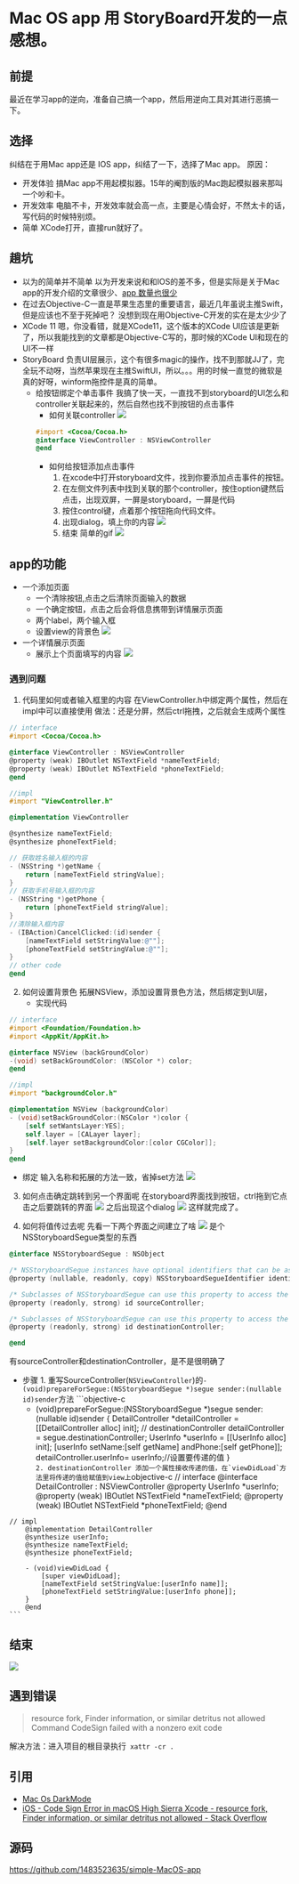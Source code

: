 # Mac OS app 用 StoryBoard开发的一点感想。
## 前提
最近在学习app的逆向，准备自己搞一个app，然后用逆向工具对其进行恶搞一下。

## 选择
纠结在于用Mac app还是 IOS app，纠结了一下，选择了Mac app。
原因：
- 开发体验
    搞Mac app不用起模拟器。15年的阉割版的Mac跑起模拟器来那叫一个吵和卡。
- 开发效率
    电脑不卡，开发效率就会高一点，主要是心情会好，不然太卡的话，写代码的时候特别烦。
- 简单
    XCode打开，直接run就好了。
## 趟坑
- 以为的简单并不简单
    以为开发来说和和IOS的差不多，但是实际是关于Mac app的开发介绍的文章很少、[app 数量也很少](https://juejin.im/post/596d4cbe6fb9a06bc86e78c0)
- 在过去Objective-C一直是苹果生态里的重要语言，最近几年虽说主推Swift，但是应该也不至于死掉吧？
    没想到现在用Objective-C开发的实在是太少少了
- XCode 11
    嗯，你没看错，就是XCode11，这个版本的XCode UI应该是更新了，所以我能找到的文章都是Objective-C写的，那时候的XCode UI和现在的UI不一样
- StoryBoard
    负责UI层展示，这个有很多magic的操作，找不到那就JJ了，完全玩不动呀，当然苹果现在主推SwiftUI，所以。。。用的时候一直觉的微软是真的好呀，winform拖控件是真的简单。
    - 给按钮绑定个单击事件
        我搞了快一天，一直找不到storyboard的UI怎么和controller关联起来的，然后自然也找不到按钮的点击事件
        - 如何关联controller
        ![](images/Xcode-add-controller-for-view.png)
        ```objective-c
        #import <Cocoa/Cocoa.h>
        @interface ViewController : NSViewController
        @end
        ```
        - 如何给按钮添加点击事件
          1. 在xcode中打开storyboard文件，找到你要添加点击事件的按钮。
          2. 在左侧文件列表中找到关联的那个controller，按住option键然后点击，出现双屏，一屏是storyboard，一屏是代码
          3. 按住control键，点着那个按钮拖向代码文件。
          4. 出现dialog，填上你的内容
            ![](images/add-click-for-button.png)
          5. 结束
          简单的gif
          ![](./images/720p.gif)

## app的功能
  - 一个添加页面
    - 一个清除按钮,点击之后清除页面输入的数据
    - 一个确定按钮，点击之后会将信息携带到详情展示页面
    - 两个label，两个输入框
    - 设置view的背景色
    ![](images/create.png)
  - 一个详情展示页面
    - 展示上个页面填写的内容
    ![](images/detail.png)
### 遇到问题
1. 代码里如何或者输入框里的内容
在ViewController.h中绑定两个属性，然后在impl中可以直接使用
做法：还是分屏，然后ctrl拖拽，之后就会生成两个属性
```objective-c
// interface
#import <Cocoa/Cocoa.h>

@interface ViewController : NSViewController
@property (weak) IBOutlet NSTextField *nameTextField;
@property (weak) IBOutlet NSTextField *phoneTextField;
@end

//impl
#import "ViewController.h"

@implementation ViewController

@synthesize nameTextField;
@synthesize phoneTextField;

// 获取姓名输入框的内容
- (NSString *)getName {
    return [nameTextField stringValue];
}
// 获取手机号输入框的内容
- (NSString *)getPhone {
    return [phoneTextField stringValue];
}
//清除输入框内容
- (IBAction)CancelClicked:(id)sender {
    [nameTextField setStringValue:@""];
    [phoneTextField setStringValue:@""];
}
// other code
@end

```
2. 如何设置背景色
拓展NSView，添加设置背景色方法，然后绑定到UI层，
    * 实现代码
```objective-c
// interface
#import <Foundation/Foundation.h>
#import <AppKit/AppKit.h>

@interface NSView (backGroundColor)
-(void) setBackGroundColor: (NSColor *) color;
@end

//impl
#import "backgroundColor.h"

@implementation NSView (backgroundColor)
- (void)setBackGroundColor:(NSColor *)color {
    [self setWantsLayer:YES];
    self.layer = [CALayer layer];
    [self.layer setBackgroundColor:[color CGColor]];
}
@end
```
  * 绑定
输入名称和拓展的方法一致，省掉set方法
![](images/add-bg-color.png)
3. 如何点击确定跳转到另一个界面呢
在storyboard界面找到按钮，ctrl拖到它点击之后要跳转的界面
![](./images/bind-view-jump.gif)
之后出现这个dialog
![](images/dialog-type.png)
这样就完成了。

4. 如何将值传过去呢
先看一下两个界面之间建立了啥
![](images/jump.png)
是个NSStoryboardSegue类型的东西
```objective-c
@interface NSStoryboardSegue : NSObject

/* NSStoryboardSegue instances have optional identifiers that can be assigned in Interface Builder. These identifiers can be used in overrides of -[NSViewController prepareForSegue:sender:] to differentiate segues. */
@property (nullable, readonly, copy) NSStoryboardSegueIdentifier identifier;

/* Subclasses of NSStoryboardSegue can use this property to access the source view or window controller that is being segued away from. */
@property (readonly, strong) id sourceController;

/* Subclasses of NSStoryboardSegue can use this property to access the destination view or window controller that's being segued to. This property is also essential for overrides of -[NSViewController prepareForSegue:sender:], which is passed to the source view controller. This property allows the receiver of -[NSViewController prepareForSegue:sender:] to access and pass configuration data to the destination controller. */
@property (readonly, strong) id destinationController;

@end
```
有sourceController和destinationController，是不是很明确了
   - 步骤
    1. 重写SourceController(`NSViewController`)的`- (void)prepareForSegue:(NSStoryboardSegue *)segue sender:(nullable id)sender`方法
    ```objective-c
      - (void)prepareForSegue:(NSStoryboardSegue *)segue sender:(nullable id)sender {
            DetailController *detailController = [[DetailController alloc] init]; // destinationController
            detailController = segue.destinationController;
            UserInfo *userInfo = [[UserInfo alloc] init];
            [userInfo setName:[self getName] andPhone:[self getPhone]];
            detailController.userInfo= userInfo;//设置要传递的值
        }  
    ```
    2. destinationController
    添加一个属性接收传递的值，在`viewDidLoad`方法里将传递的值给赋值到view上
    ```objective-c
    // interface
        @interface DetailController : NSViewController
        @property UserInfo *userInfo;
        @property (weak) IBOutlet NSTextField *nameTextField;
        @property (weak) IBOutlet NSTextField *phoneTextField;
        @end


    // impl
        @implementation DetailController
        @synthesize userInfo;
        @synthesize nameTextField;
        @synthesize phoneTextField;

        - (void)viewDidLoad {
            [super viewDidLoad];
            [nameTextField setStringValue:[userInfo name]];
            [phoneTextField setStringValue:[userInfo phone]];
        }
        @end
    ```

## 结束

![](./images/demo-show.gif)

## 遇到错误
> resource fork, Finder information, or similar detritus not allowed
Command CodeSign failed with a nonzero exit code

解决方法：进入项目的根目录执行` xattr -cr .`
    

## 引用
* [Mac Os DarkMode](https://stackoverflow.com/questions/51672124/how-can-dark-mode-be-detected-on-macos-10-14)
* [iOS - Code Sign Error in macOS High Sierra Xcode - resource fork, Finder information, or similar detritus not allowed - Stack Overflow](https://stackoverflow.com/questions/39652867/code-sign-error-in-macos-high-sierra-xcode-resource-fork-finder-information)

## 源码
https://github.com/1483523635/simple-MacOS-app
